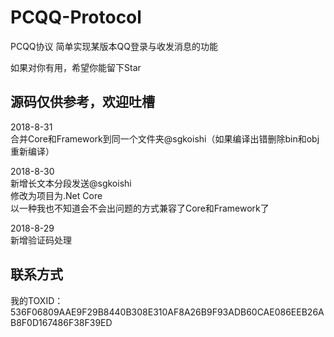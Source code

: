 # PCQQ-Protocol
PCQQ协议
简单实现某版本QQ登录与收发消息的功能


如果对你有用，希望你能留下Star


源码仅供参考，欢迎吐槽
------------------------------------------
2018-8-31
<br/>
合并Core和Framework到同一个文件夹@sgkoishi（如果编译出错删除bin和obj重新编译）

2018-8-30
<br/>
新增长文本分段发送@sgkoishi
<br/>
修改为项目为.Net Core
<br/>
以一种我也不知道会不会出问题的方式兼容了Core和Framework了

2018-8-29
<br/>
新增验证码处理

联系方式
------------------------------------------
我的TOXID：536F06809AAE9F29B8440B308E310AF8A26B9F93ADB60CAE086EEB26AB8F0D167486F38F39ED
<br>
<!--img src="/tox_save.png?raw=true" style="width:275px;" alt="联系方式"-->
<br>
